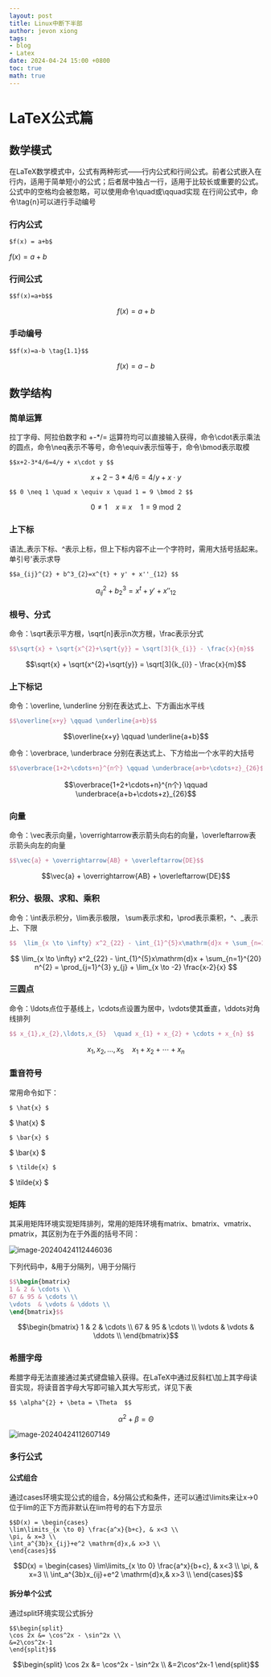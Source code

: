 ```yaml
---
layout: post
title: Linux中断下半部
author: jevon xiong
tags:
- blog
- Latex
date: 2024-04-24 15:00 +0800
toc: true
math: true
---
```

# LaTeX公式篇

## 数学模式

在LaTeX数学模式中，公式有两种形式——行内公式和行间公式。前者公式嵌入在行内，适用于简单短小的公式；后者居中独占一行，适用于比较长或重要的公式。公式中的空格均会被忽略，可以使用命令\quad或\qquad实现
在行间公式中，命令\tag{n}可以进行手动编号

### 行内公式

`$f(x) = a+b$`

$f(x)=a+b$

### 行间公式

`$$f(x)=a+b$$`

$$f(x)=a+b$$

### 手动编号

`$$f(x)=a-b \tag{1.1}$$`

$$ f(x)=a-b \tag{1.1} $$

## 数学结构

### 简单运算

拉丁字母、阿拉伯数字和 +-*/= 运算符均可以直接输入获得，命令\cdot表示乘法的圆点，命令\neq表示不等号，命令\equiv表示恒等于，命令\bmod表示取模

`$$x+2-3*4/6=4/y + x\cdot y $$`

$$x+2-3*4/6=4/y + x\cdot y $$

`$$ 0 \neq 1 \quad x \equiv x \quad 1 = 9 \bmod 2 $$`

$$ 0 \neq 1 \quad x \equiv x \quad 1 = 9 \bmod 2 $$

### **上下标**

语法_表示下标、^表示上标，但上下标内容不止一个字符时，需用大括号括起来。单引号'表示求导

`$$a_{ij}^{2} + b^3_{2}=x^{t} + y' + x''_{12} $$`

$$a_{ij}^{2} + b^3_{2}=x^{t} + y' + x''_{12} $$

###  **根号、分式**

命令：\sqrt表示平方根，\sqrt[n]表示n次方根，\frac表示分式

```latex
$$\sqrt{x} + \sqrt{x^{2}+\sqrt{y}} = \sqrt[3]{k_{i}} - \frac{x}{m}$$
```

$$\sqrt{x} + \sqrt{x^{2}+\sqrt{y}} = \sqrt[3]{k_{i}} - \frac{x}{m}$$

### 上下标记

命令：\overline, \underline 分别在表达式上、下方画出水平线

```latex
$$\overline{x+y} \qquad \underline{a+b}$$
```

$$\overline{x+y} \qquad \underline{a+b}$$

命令：\overbrace, \underbrace 分别在表达式上、下方给出一个水平的大括号

```latex
$$\overbrace{1+2+\cdots+n}^{n个} \qquad \underbrace{a+b+\cdots+z}_{26}$$
```

$$\overbrace{1+2+\cdots+n}^{n个} \qquad \underbrace{a+b+\cdots+z}_{26}$$

### 向量

命令：\vec表示向量，\overrightarrow表示箭头向右的向量，\overleftarrow表示箭头向左的向量

```latex
$$\vec{a} + \overrightarrow{AB} + \overleftarrow{DE}$$
```

$$\vec{a} + \overrightarrow{AB} + \overleftarrow{DE}$$

### 积分、极限、求和、乘积

命令：\int表示积分，\lim表示极限， \sum表示求和，\prod表示乘积，^、_表示上、下限

```latex
$$  \lim_{x \to \infty} x^2_{22} - \int_{1}^{5}x\mathrm{d}x + \sum_{n=1}^{20} n^{2} = \prod_{j=1}^{3} y_{j}  + \lim_{x \to -2} \frac{x-2}{x} $$
```

$$  \lim_{x \to \infty} x^2_{22} - \int_{1}^{5}x\mathrm{d}x + \sum_{n=1}^{20} n^{2} = \prod_{j=1}^{3} y_{j}  + \lim_{x \to -2} \frac{x-2}{x} $$

### 三圆点

命令：\ldots点位于基线上，\cdots点设置为居中，\vdots使其垂直，\ddots对角线排列

```latex
$$ x_{1},x_{2},\ldots,x_{5}  \quad x_{1} + x_{2} + \cdots + x_{n} $$
```

$$ x_{1},x_{2},\ldots,x_{5}  \quad x_{1} + x_{2} + \cdots + x_{n} $$

### 重音符号

常用命令如下：

```text
$ \hat{x} $
```

$ \hat{x} $

```text
$ \bar{x} $
```

$ \bar{x} $

```text
$ \tilde{x} $
```

$ \tilde{x} $

### 矩阵

其采用矩阵环境实现矩阵排列，常用的矩阵环境有matrix、bmatrix、vmatrix、pmatrix，其区别为在于外面的括号不同：

![image-20240424112446036](https://github.com/Jevon-Xiong/Jevon-Xiong.github.io/raw/master/_picture/image-20240424112446036.png)

下列代码中，&用于分隔列，\用于分隔行

```latex
$$\begin{bmatrix}
1 & 2 & \cdots \\
67 & 95 & \cdots \\
\vdots  & \vdots & \ddots \\
\end{bmatrix}$$
```

$$\begin{bmatrix}
1 & 2 & \cdots \\
67 & 95 & \cdots \\
\vdots  & \vdots & \ddots \\
\end{bmatrix}$$

### 希腊字母

希腊字母无法直接通过美式键盘输入获得。在LaTeX中通过反斜杠\加上其字母读音实现，将读音首字母大写即可输入其大写形式，详见下表

```text
$$ \alpha^{2} + \beta = \Theta  $$
```

$$ \alpha^{2} + \beta = \Theta  $$

![image-20240424112607149](https://github.com/Jevon-Xiong/Jevon-Xiong.github.io/raw/master/_picture/image-20240424112607149.png)

### 多行公式

#### 公式组合

通过cases环境实现公式的组合，&分隔公式和条件，还可以通过\limits来让x→0位于lim的正下方而非默认在lim符号的右下方显示

```text
$$D(x) = \begin{cases}
\lim\limits_{x \to 0} \frac{a^x}{b+c}, & x<3 \\
\pi, & x=3 \\
\int_a^{3b}x_{ij}+e^2 \mathrm{d}x,& x>3 \\
\end{cases}$$
```

$$D(x) = \begin{cases}
\lim\limits_{x \to 0} \frac{a^x}{b+c}, & x<3 \\
\pi, & x=3 \\
\int_a^{3b}x_{ij}+e^2 \mathrm{d}x,& x>3 \\
\end{cases}$$

#### 拆分单个公式

通过split环境实现公式拆分

```text
$$\begin{split}
\cos 2x &= \cos^2x - \sin^2x \\
&=2\cos^2x-1
\end{split}$$
```

$$\begin{split}
\cos 2x &= \cos^2x - \sin^2x \\
&=2\cos^2x-1
\end{split}$$

